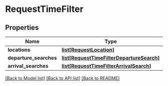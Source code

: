 # RequestTimeFilter

## Properties
Name | Type | Description | Notes
------------ | ------------- | ------------- | -------------
**locations** | [**list[RequestLocation]**](RequestLocation.md) |  | 
**departure_searches** | [**list[RequestTimeFilterDepartureSearch]**](RequestTimeFilterDepartureSearch.md) |  | [optional] 
**arrival_searches** | [**list[RequestTimeFilterArrivalSearch]**](RequestTimeFilterArrivalSearch.md) |  | [optional] 

[[Back to Model list]](../README.md#documentation-for-models) [[Back to API list]](../README.md#documentation-for-api-endpoints) [[Back to README]](../README.md)



